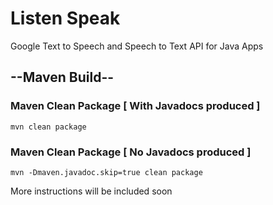 # Listen Speak

Google Text to Speech and Speech to Text API for Java Apps


## --Maven Build--

### Maven Clean Package [ With Javadocs produced ]

`mvn clean package`

### Maven Clean Package [ No Javadocs produced ]

`mvn -Dmaven.javadoc.skip=true clean package`

More instructions will be included soon
